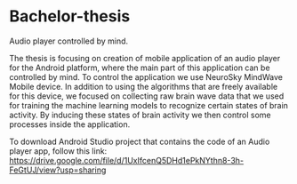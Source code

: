 # Bachelor-thesis
Audio player controlled by mind.


The thesis is focusing on creation of mobile application of an audio player for the Android platform, where the main part of this application can be controlled by mind. To control the application we use NeuroSky MindWave Mobile device. In addition to using the algorithms that are freely available for this device, we focused on collecting raw brain wave data that we used for training the machine learning models to recognize certain states of brain activity. By inducing these states of brain activity we then control some processes inside the application.

To download Android Studio project that contains the code of an Audio player app, follow this link:
https://drive.google.com/file/d/1UxIfcenQ5DHd1ePkNYthn8-3h-FeGtUJ/view?usp=sharing
